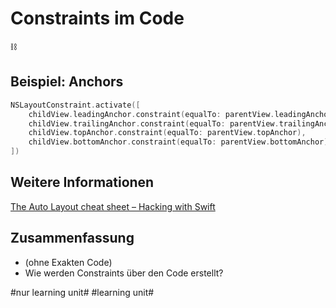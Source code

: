 # Constraints im Code
⛓️

## Beispiel: Anchors

```swift
NSLayoutConstraint.activate([
    childView.leadingAnchor.constraint(equalTo: parentView.leadingAnchor),
    childView.trailingAnchor.constraint(equalTo: parentView.trailingAnchor),
    childView.topAnchor.constraint(equalTo: parentView.topAnchor),
    childView.bottomAnchor.constraint(equalTo: parentView.bottomAnchor)
])
```

## Weitere Informationen

[The Auto Layout cheat sheet – Hacking with Swift][1]

## Zusammenfassung
- (ohne Exakten Code)
- Wie werden Constraints über den Code erstellt?

[1]:	https://www.hackingwithswift.com/articles/140/the-auto-layout-cheat-sheet

#nur learning unit# #learning unit#
